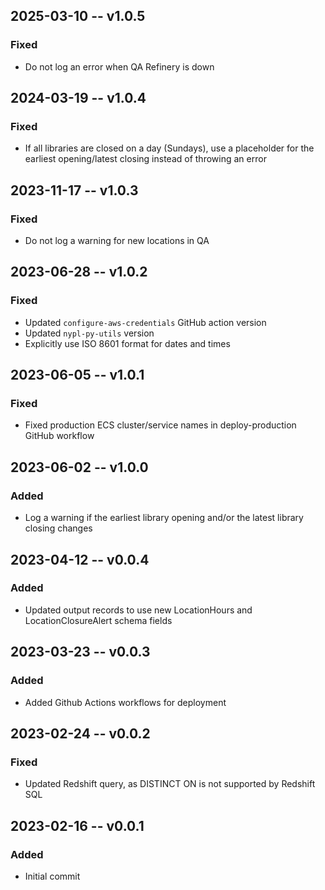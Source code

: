 ## 2025-03-10 -- v1.0.5
### Fixed
- Do not log an error when QA Refinery is down

## 2024-03-19 -- v1.0.4
### Fixed
- If all libraries are closed on a day (Sundays), use a placeholder for the earliest
opening/latest closing instead of throwing an error

## 2023-11-17 -- v1.0.3
### Fixed
- Do not log a warning for new locations in QA

## 2023-06-28 -- v1.0.2
### Fixed
- Updated `configure-aws-credentials` GitHub action version
- Updated `nypl-py-utils` version
- Explicitly use ISO 8601 format for dates and times

## 2023-06-05 -- v1.0.1
### Fixed
- Fixed production ECS cluster/service names in deploy-production GitHub workflow

## 2023-06-02 -- v1.0.0
### Added
- Log a warning if the earliest library opening and/or the latest library closing changes

## 2023-04-12 -- v0.0.4
### Added
- Updated output records to use new LocationHours and LocationClosureAlert schema fields

## 2023-03-23 -- v0.0.3
### Added
- Added Github Actions workflows for deployment

## 2023-02-24 -- v0.0.2
### Fixed
- Updated Redshift query, as DISTINCT ON is not supported by Redshift SQL

## 2023-02-16 -- v0.0.1
### Added
- Initial commit